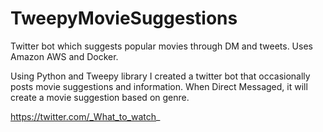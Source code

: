 # TweepyMovieSuggestions
Twitter bot which suggests popular movies through DM and tweets. Uses Amazon AWS and Docker.

Using Python and Tweepy library I created a twitter bot that occasionally posts movie suggestions and information. 
When Direct Messaged, it will create a movie suggestion based on genre.

https://twitter.com/_What_to_watch_
